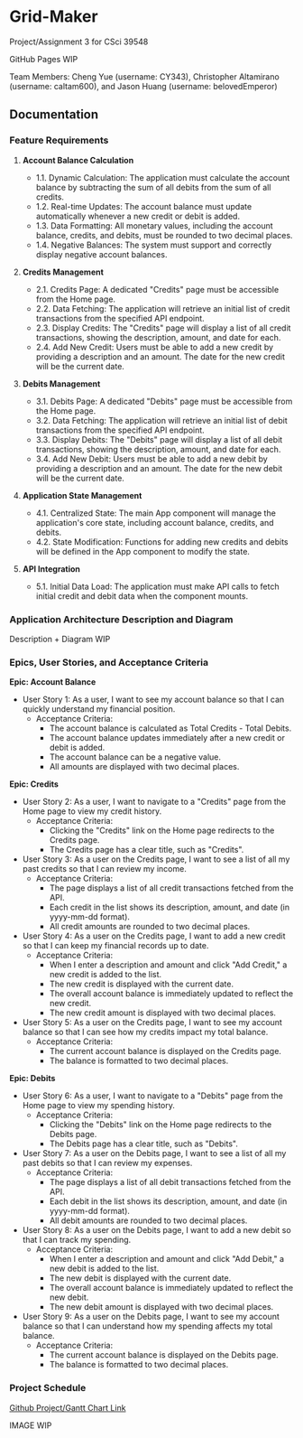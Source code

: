 # Grid-Maker
Project/Assignment 3 for CSci 39548

<!-- [Link to deployed page](https://belovedemperor.github.io/Grid-Maker/) -->
GitHub Pages WIP

Team Members: Cheng Yue (username: CY343), Christopher Altamirano (username: caltam600), and Jason Huang (username: belovedEmperor)

## Documentation
### Feature Requirements
1. **Account Balance Calculation**
    * 1.1. Dynamic Calculation: The application must calculate the account balance by subtracting the sum of all debits from the sum of all credits.
    * 1.2. Real-time Updates: The account balance must update automatically whenever a new credit or debit is added.
    * 1.3. Data Formatting: All monetary values, including the account balance, credits, and debits, must be rounded to two decimal places.
    * 1.4. Negative Balances: The system must support and correctly display negative account balances.

2. **Credits Management**
    * 2.1. Credits Page: A dedicated "Credits" page must be accessible from the Home page.
    * 2.2. Data Fetching: The application will retrieve an initial list of credit transactions from the specified API endpoint.
    * 2.3. Display Credits: The "Credits" page will display a list of all credit transactions, showing the description, amount, and date for each.
    * 2.4. Add New Credit: Users must be able to add a new credit by providing a description and an amount. The date for the new credit will be the current date.

3. **Debits Management**
    * 3.1. Debits Page: A dedicated "Debits" page must be accessible from the Home page.
    * 3.2. Data Fetching: The application will retrieve an initial list of debit transactions from the specified API endpoint.
    * 3.3. Display Debits: The "Debits" page will display a list of all debit transactions, showing the description, amount, and date for each.
    * 3.4. Add New Debit: Users must be able to add a new debit by providing a description and an amount. The date for the new debit will be the current date.

4. **Application State Management**
    * 4.1. Centralized State: The main App component will manage the application's core state, including account balance, credits, and debits.
    * 4.2. State Modification: Functions for adding new credits and debits will be defined in the App component to modify the state.

5. **API Integration**
    * 5.1. Initial Data Load: The application must make API calls to fetch initial credit and debit data when the component mounts.

### Application Architecture Description and Diagram
Description + Diagram WIP

### Epics, User Stories, and Acceptance Criteria
**Epic: Account Balance**
- User Story 1: As a user, I want to see my account balance so that I can quickly understand my financial position.
    - Acceptance Criteria:
        - The account balance is calculated as Total Credits - Total Debits.
        - The account balance updates immediately after a new credit or debit is added.
        - The account balance can be a negative value.
        - All amounts are displayed with two decimal places.

**Epic: Credits**
- User Story 2: As a user, I want to navigate to a "Credits" page from the Home page to view my credit history.
    - Acceptance Criteria:
        - Clicking the "Credits" link on the Home page redirects to the Credits page.
        - The Credits page has a clear title, such as "Credits".
- User Story 3: As a user on the Credits page, I want to see a list of all my past credits so that I can review my income.
    - Acceptance Criteria:
        - The page displays a list of all credit transactions fetched from the API.
        - Each credit in the list shows its description, amount, and date (in yyyy-mm-dd format).
        - All credit amounts are rounded to two decimal places.
- User Story 4: As a user on the Credits page, I want to add a new credit so that I can keep my financial records up to date.
    - Acceptance Criteria:
        - When I enter a description and amount and click "Add Credit," a new credit is added to the list.
        - The new credit is displayed with the current date.
        - The overall account balance is immediately updated to reflect the new credit.
        - The new credit amount is displayed with two decimal places.
- User Story 5: As a user on the Credits page, I want to see my account balance so that I can see how my credits impact my total balance.
    - Acceptance Criteria:
        - The current account balance is displayed on the Credits page.
        - The balance is formatted to two decimal places.

**Epic: Debits**
- User Story 6: As a user, I want to navigate to a "Debits" page from the Home page to view my spending history.
    - Acceptance Criteria:
        - Clicking the "Debits" link on the Home page redirects to the Debits page.
        - The Debits page has a clear title, such as "Debits".
- User Story 7: As a user on the Debits page, I want to see a list of all my past debits so that I can review my expenses.
    - Acceptance Criteria:
        - The page displays a list of all debit transactions fetched from the API.
        - Each debit in the list shows its description, amount, and date (in yyyy-mm-dd format).
        - All debit amounts are rounded to two decimal places.
- User Story 8: As a user on the Debits page, I want to add a new debit so that I can track my spending.
    - Acceptance Criteria:
        - When I enter a description and amount and click "Add Debit," a new debit is added to the list.
        - The new debit is displayed with the current date.
        - The overall account balance is immediately updated to reflect the new debit.
        - The new debit amount is displayed with two decimal places.
- User Story 9: As a user on the Debits page, I want to see my account balance so that I can understand how my spending affects my total balance.
    - Acceptance Criteria:
        - The current account balance is displayed on the Debits page.
        - The balance is formatted to two decimal places.

### Project Schedule
[Github Project/Gantt Chart Link](https://github.com/users/belovedEmperor/projects/4)

IMAGE WIP
